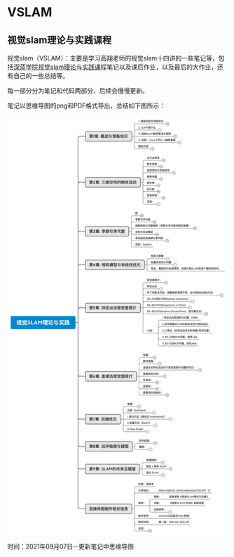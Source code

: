 # VSLAM

## 视觉slam理论与实践课程

视觉slam（VSLAM）：主要是学习高翔老师的视觉slam十四讲的一些笔记等，包括[深蓝学院视觉slam理论与实践课程](https://www.shenlanxueyuan.com/course/387)笔记以及课后作业，以及最后的大作业，还有自己的一些总结等。

每一部分分为笔记和代码两部分，后续会慢慢更新。

笔记以思维导图的png和PDF格式导出，总结如下图所示：

![视觉SLAM理论与实践思维导图概览](深蓝学院视觉slam理论与实践笔记与作业/00/笔记/视觉SLAM理论与实践思维导图概览.png)

时间：2021年09月07日--更新笔记中思维导图
